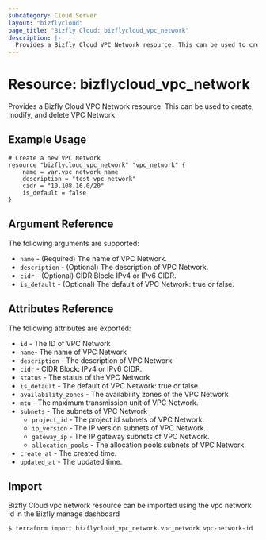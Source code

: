 ```yaml
---
subcategory: Cloud Server
layout: "bizflycloud"
page_title: "Bizfly Cloud: bizflycloud_vpc_network"
description: |-
  Provides a Bizfly Cloud VPC Network resource. This can be used to create, modify, and delete VPC Networks.
---
```


# Resource: bizflycloud_vpc_network

Provides a Bizfly Cloud VPC Network resource. This can be used to create,
modify, and delete VPC Network.

## Example Usage

```hcl
# Create a new VPC Network
resource "bizflycloud_vpc_network" "vpc_network" {
    name = var.vpc_network_name
    description = "test vpc network"
    cidr = "10.108.16.0/20"
    is_default = false
}
```

## Argument Reference

The following arguments are supported:

* `name` - (Required) The name of VPC Network.
* `description` - (Optional) The description of VPC Network.
* `cidr` - (Optional) CIDR Block: IPv4 or IPv6 CIDR. 
* `is_default` - (Optional) The default of VPC Network: true or false.

## Attributes Reference

The following attributes are exported:

* `id` - The ID of VPC Network
* `name`- The name of VPC Network
* `description` - The description of VPC Network
* `cidr` - CIDR Block: IPv4 or IPv6 CIDR. 
* `status` - The status of the VPC Network
* `is_default` - The default of VPC Network: true or false.
* `availability_zones` - The availability zones of the VPC Network
* `mtu` - The maximum transmission unit of VPC Network.
* `subnets` - The subnets of VPC Network
  * `project_id` - The project id subnets of VPC Network.
  * `ip_version` - The IP version subnets of VPC Network.
  * `gateway_ip` - The IP gateway subnets of VPC Network.
  * `allocation_pools` - The allocation pools subnets of VPC Network.
* `create_at` - The created time.
* `updated_at` - The updated time.


## Import

Bizfly Cloud vpc network resource can be imported using the vpc network id in the Bizfly manage dashboard

```
$ terraform import bizflycloud_vpc_network.vpc_network vpc-network-id
```